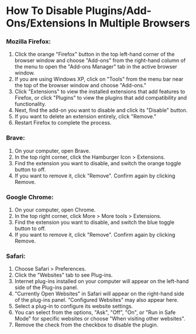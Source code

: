 # How To Disable Plugins/Add-Ons/Extensions In Multiple Browsers

### **Mozilla Firefox**:
1. Click the orange "Firefox" button in the top left-hand corner of the browser window and choose "Add-ons" from the right-hand column of the menu to open the "Add-ons Manager" tab in the active browser window.
2. If you are using Windows XP, click on "Tools" from the menu bar near the top of the browser window and choose "Add-ons."
3. Click "Extensions" to view the installed extensions that add features to Firefox, or click "Plugins" to view the plugins that add compatibility and functionality.
4. Next, find the add-on you want to disable and click its "Disable" button.
5. If you want to delete an extension entirely, click "Remove."
6. Restart Firefox to complete the process.

### **Brave:**
1. On your computer, open Brave.
2. In the top right corner, click the Hamburger Icon > Extensions.
3. Find the extension you want to disable, and switch the orange toggle button to off.
4. If you want to remove it, click "Remove". Confirm again by clicking Remove.

### **Google Chrome:**
1. On your computer, open Chrome.
2. In the top right corner, click More > More tools > Extensions.
3. Find the extension you want to disable, and switch the blue toggle button to off.
4. If you want to remove it, click "Remove". Confirm again by clicking Remove.

### **Safari:**
1.  Choose Safari > Preferences.
2.  Click the "Websites" tab to see Plug-ins.
3.  Internet plug-ins installed on your computer will appear on the left-hand side of the Plug-ins panel. 
4.  "Currently Open Websites" in Safari will appear on the right-hand side of the plug-ins panel. "Configured Websites" may also appear here.
5.  Select a plug-in to configure its website settings.
6.  You can select from the options, "Ask", "Off", "On", or "Run in Safe Mode" for specific websites or choose "When visiting other websites".
7.  Remove the check from the checkbox to disable the plugin.
